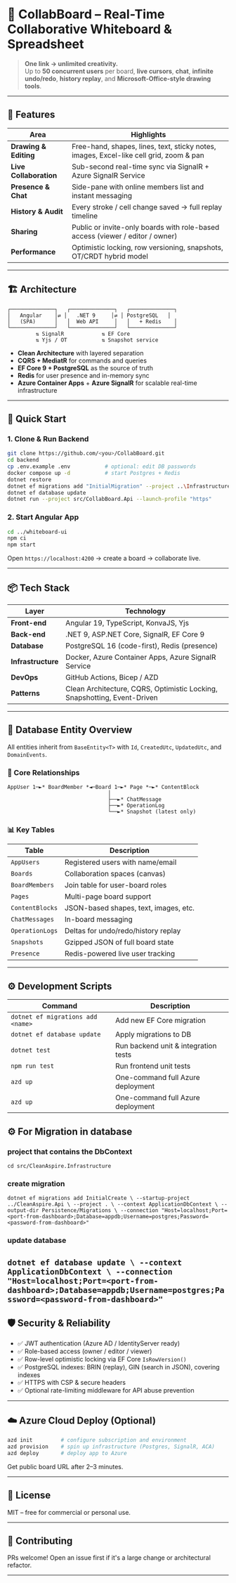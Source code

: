 ﻿# 🎨 CollabBoard – Real-Time Collaborative Whiteboard & Spreadsheet

> **One link → unlimited creativity.**  
> Up to **50 concurrent users** per board, **live cursors**, **chat**, **infinite undo/redo**, **history replay**, and **Microsoft-Office-style drawing tools**.

---

## 🌟 Features

| Area | Highlights |
|------|------------|
| **Drawing & Editing** | Free-hand, shapes, lines, text, sticky notes, images, Excel-like cell grid, zoom & pan |
| **Live Collaboration** | Sub-second real-time sync via SignalR + Azure SignalR Service |
| **Presence & Chat** | Side-pane with online members list and instant messaging |
| **History & Audit** | Every stroke / cell change saved → full replay timeline |
| **Sharing** | Public or invite-only boards with role-based access (viewer / editor / owner) |
| **Performance** | Optimistic locking, row versioning, snapshots, OT/CRDT hybrid model |

---

## 🏗️ Architecture

```text
┌──────────────┐   ┌──────────────┐   ┌──────────────┐
│   Angular    │⇄ │   .NET 9     │⇄ │ PostgreSQL   │
│   (SPA)      │   │  Web API     │   │   + Redis    │
└──────────────┘   └──────────────┘   └──────────────┘
         ⇅ SignalR            ⇅ EF Core
         ⇅ Yjs / OT           ⇅ Snapshot service
```

- **Clean Architecture** with layered separation  
- **CQRS + MediatR** for commands and queries  
- **EF Core 9 + PostgreSQL** as the source of truth  
- **Redis** for user presence and in-memory sync  
- **Azure Container Apps** + **Azure SignalR** for scalable real-time infrastructure

---

## 🚀 Quick Start

### 1. Clone & Run Backend
```bash
git clone https://github.com/<you>/CollabBoard.git
cd backend
cp .env.example .env           # optional: edit DB passwords
docker compose up -d           # start Postgres + Redis
dotnet restore
dotnet ef migrations add "InitialMigration" --project ..\Infrastructure\Infrastructure.csproj --startup-project .\Web.csproj --output-dir Data\Migrations
dotnet ef database update 
dotnet run --project src/CollabBoard.Api --launch-profile "https"
```

### 2. Start Angular App
```bash
cd ../whiteboard-ui
npm ci
npm start
```

Open `https://localhost:4200` → create a board → collaborate live.

---

## 📦 Tech Stack

| Layer | Technology |
|-------|------------|
| **Front-end** | Angular 19, TypeScript, KonvaJS, Yjs |
| **Back-end**  | .NET 9, ASP.NET Core, SignalR, EF Core 9 |
| **Database**  | PostgreSQL 16 (code-first), Redis (presence) |
| **Infrastructure** | Docker, Azure Container Apps, Azure SignalR Service |
| **DevOps**    | GitHub Actions, Bicep / AZD |
| **Patterns**  | Clean Architecture, CQRS, Optimistic Locking, Snapshotting, Event-Driven |

---

## 🧩 Database Entity Overview

All entities inherit from `BaseEntity<T>` with `Id`, `CreatedUtc`, `UpdatedUtc`, and `DomainEvents`.

### 👥 Core Relationships

```text
AppUser 1─►* BoardMember *◄─Board 1─►* Page *─►* ContentBlock
                                │
                                ├──►* ChatMessage
                                ├──►* OperationLog
                                └──►* Snapshot (latest only)
```

### 📊 Key Tables

| Table | Description |
|-------|-------------|
| `AppUsers` | Registered users with name/email |
| `Boards` | Collaboration spaces (canvas) |
| `BoardMembers` | Join table for user-board roles |
| `Pages` | Multi-page board support |
| `ContentBlocks` | JSON-based shapes, text, images, etc. |
| `ChatMessages` | In-board messaging |
| `OperationLogs` | Deltas for undo/redo/history replay |
| `Snapshots` | Gzipped JSON of full board state |
| `Presence` | Redis-powered live user tracking |

---

## ⚙️ Development Scripts

| Command | Description |
|---------|-------------|
| `dotnet ef migrations add <name>` | Add new EF Core migration |
| `dotnet ef database update` | Apply migrations to DB |
| `dotnet test` | Run backend unit & integration tests |
| `npm run test` | Run frontend unit tests |
| `azd up` | One-command full Azure deployment |
| `azd up` | One-command full Azure deployment |


## ⚙️ For Migration in database 

### project that contains the DbContext
`cd src/CleanAspire.Infrastructure`

### create migration
`dotnet ef migrations add InitialCreate \
        --startup-project ../CleanAspire.Api \
        --project . \
        --context ApplicationDbContext \
        --output-dir Persistence/Migrations \
        --connection "Host=localhost;Port=<port-from-dashboard>;Database=appdb;Username=postgres;Password=<password-from-dashboard>"`

### update database
`dotnet ef database update \
        --context ApplicationDbContext \
        --connection "Host=localhost;Port=<port-from-dashboard>;Database=appdb;Username=postgres;Password=<password-from-dashboard>"`
---

## 🛡️ Security & Reliability

- ✅ JWT authentication (Azure AD / IdentityServer ready)  
- ✅ Role-based access (owner / editor / viewer)  
- ✅ Row-level optimistic locking via EF Core `IsRowVersion()`  
- ✅ PostgreSQL indexes: BRIN (replay), GIN (search in JSON), covering indexes  
- ✅ HTTPS with CSP & secure headers  
- ✅ Optional rate-limiting middleware for API abuse prevention  

---

## ☁️ Azure Cloud Deploy (Optional)

```bash
azd init         # configure subscription and environment
azd provision    # spin up infrastructure (Postgres, SignalR, ACA)
azd deploy       # deploy app to Azure
```

Get public board URL after 2–3 minutes.

---

## 📄 License

MIT – free for commercial or personal use.

---

## 🤝 Contributing

PRs welcome! Open an issue first if it's a large change or architectural refactor.

---